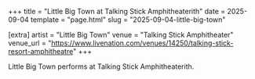 +++
title = "Little Big Town at Talking Stick Amphitheaterith"
date = 2025-09-04
template = "page.html"
slug = "2025-09-04-little-big-town"

[extra]
artist = "Little Big Town"
venue = "Talking Stick Amphitheater"
venue_url = "https://www.livenation.com/venues/14250/talking-stick-resort-amphitheatre"
+++

Little Big Town performs at Talking Stick Amphitheaterith.
